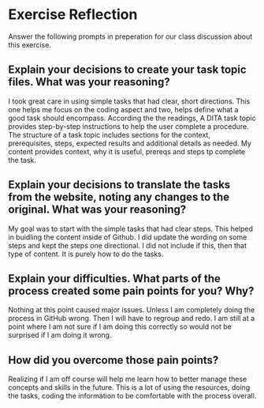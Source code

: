 # Exercise Reflection

Answer the following prompts in preperation for our class discussion about this exercise.

## Explain your decisions to create your task topic files. What was your reasoning?
I took great care in using simple tasks that had clear, short directions. This one helps me focus on the coding aspect and two, helps define what a good task should encompass. According the the readings, A DITA task topic provides step-by-step instructions to help the user complete a procedure. The structure of a task topic includes sections for the context, prerequisites, steps, expected results and additional details as needed. My content provides context, why it is useful, prereqs and steps tp complete the task. 


## Explain your decisions to translate the tasks from the website, noting any changes to the original. What was your reasoning?
My goal was to start with the simple tasks that had clear steps. This helped in buidling the content inside of Github. I did update the wording on some steps and kept the steps one directional. I did not include if this, then that type of content. It is purely how to do the tasks.


## Explain your difficulties. What parts of the process created some pain points for you? Why?
Nothing at this point caused major issues. Unless I am completely doing the process in GitHub wrong. Then I will have to regroup and redo. I am still at a point where I am not sure if I am doing this correctly so would not be surprised if I am doing it wrong. 


## How did you overcome those pain points?
Realizing if I am off course will help me learn how to better manage these concepts and skills in the future. This is a lot of using the resources, doing the tasks, coding the information to be comfortable with the process overall. 
